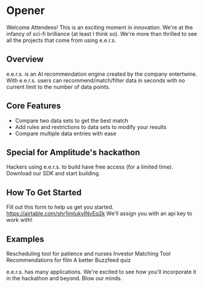 # Opener

Welcome Attendees! This is an exciting moment in innovation. We're at the infancy of sci-fi brilliance (at least I think so). We're more than thrilled to see all the projects that come from using e.e.r.s.

## Overview

e.e.r.s. is an AI recommendation engine created by the company entertwine. With e.e.r.s. users can recommend/match/filter data in seconds with no current limit to the number of data points. 

## Core Features
 - Compare two data sets to get the best match
- Add rules and restrictions to data sets to modify your results
- Compare multiple data entries with ease

## Special for Amplitude's hackathon

Hackers using e.e.r.s. to build have free access (for a limited time). Download our SDK and start building.

## How To Get Started
Fill out this form to help us get you started.
https://airtable.com/shr1jmIukvINvEq2k
We'll assign you with an api key to work with!

## Examples

Rescheduling tool for patience and nurses
Investor Matching Tool
Recommendations for film 
A better Buzzfeed quiz

e.e.r.s. has many applications. We're excited to see how you'll incorporate it in the hackathon and beyond. Blow our minds. 


